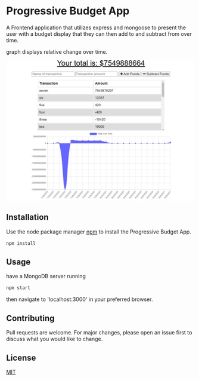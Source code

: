 # Progressive Budget App

A Frontend application that utilizes express and mongoose to present the user with a budget display that they can then add to and subtract from over time. 

graph displays relative change over time.

![tracker screenshot](./demo/demo_sc.jpg)

## Installation

Use the node package manager [npm](https://nodejs.org/en/) to install the Progressive Budget App.

```bash
npm install
```

## Usage

have a MongoDB server running

```node.js
npm start
```

then navigate to 'localhost:3000' in your preferred browser.

## Contributing

Pull requests are welcome. For major changes, please open an issue first to discuss what you would like to change.

## License

[MIT](https://choosealicense.com/licenses/mit/)
